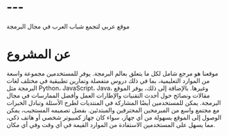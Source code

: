 # -_-_-
موقع عربي لتجمع شباب العرب في مجال البرمجة
 

 # عن المشروع
 موقعنا هو مرجع شامل لكل ما يتعلق بعالم البرمجة. يوفر للمستخدمين مجموعة واسعة من الموارد التعليمية، بما في ذلك دروس متفصلة وتمارين تطبيقية في مختلف لغات البرمجة مثل Python، JavaScript، Java، وغيرها. بالإضافة إلى ذلك، يوفر الموقع مقالات ونصائح حول أحدث التقنيات والإطارات العمل وأفضل الممارسات في مجال البرمجة. يمكن للمستخدمين أيضًا المشاركة في المنتديات لطرح الأسئلة وتبادل الخبرات مع مجتمع واسع من المبرمجين المحترفين والمبتدئين. بفضل تصميمه المستجيب، يمكن الوصول إلى الموقع بسهولة من أي جهاز، سواء كان جهاز كمبيوتر شخصي أو هاتف ذكي، مما يسهل على المستخدمين الاستفادة من الموارد القيمة في أي وقت وفي أي مكان.

 